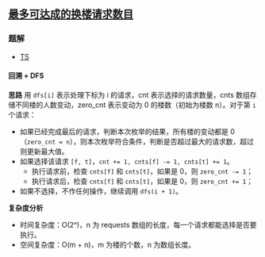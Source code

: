 ## [最多可达成的换楼请求数目](https://leetcode.cn/problems/maximum-number-of-achievable-transfer-requests/)
### 题解
+ [TS](../../ts/1664/1601.ts)

#### 回溯 + DFS
**思路**
用 `dfs[i]` 表示处理下标为 i 的请求，cnt 表示选择的请求数量，cnts 数组存储不同楼的人数变动，zero_cnt 表示变动为 0 的楼数（初始为楼数 n）。对于第 `i` 个请求：
+ 如果已经完成最后的请求，判断本次枚举的结果，所有楼的变动都是 0（`zero_cnt = n`），则本次枚举符合条件，判断是否超过最大的请求数，超过则更新最大值。
+ 如果选择该请求 `[f, t]`，`cnt += 1, cnts[f] -= 1, cnts[t] += 1`。
  - 执行请求前，检查 `cnts[f]` 和 `cnts[t]`，如果是 0，则 `zero_cnt -= 1`；
  - 执行请求后，检查 `cnts[f]` 和 `cnts[t]`，如果是 0，则 `zero_cnt += 1`；
+ 如果不选择，不作任何操作，继续调用 `dfs(i + 1)`。

**复杂度分析**
+ 时间复杂度：O(2ⁿ)，n 为 requests 数组的长度，每一个请求都能选择是否要执行。
+ 空间复杂度：O(m + n)，m 为楼的个数，n 为数组长度。